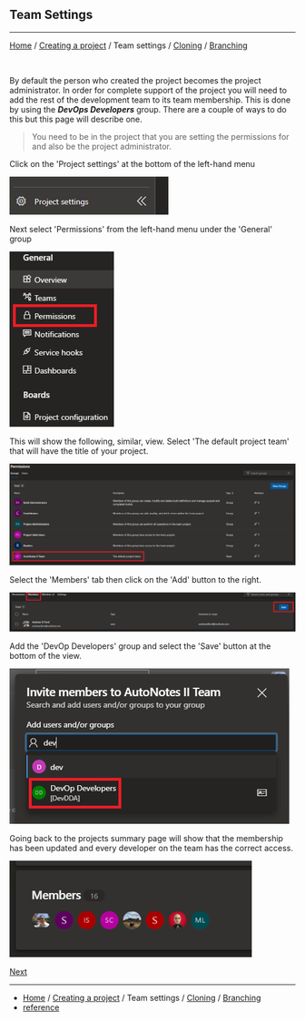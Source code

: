 ## Team Settings

***

[Home](index.md) / [Creating a project](/CreateProject.md) / Team settings / [Cloning](Cloning.md) / [Branching](Branching.md)

<br>

By default the person who created the project becomes the project administrator. In order for complete support of the project you will need to add the rest of the development team to its team membership. This is done by using the ***DevOps Developers*** group. There are a couple of ways to do this but this page will describe one.

> You need to be in the project that you are setting the permissions for and also be the project administrator.

Click on the 'Project settings' at the bottom of the left-hand menu

![](/assets/ProjectSettings.png)

Next select 'Permissions' from the left-hand menu under the 'General' group

![](/assets/PermissionsButton.png)

This will show the following, similar, view. Select 'The default project team' that will have the title of your project.

![](/assets/DefaultProjectTeam.png)

Select the 'Members' tab then click on the 'Add' button to the right.

![](/assets/AddMembers.png)

Add the 'DevOp Developers' group and select the 'Save' button at the bottom of the view.

![](/assets/SelectDevelopers.png)

Going back to the projects summary page will show that the membership has been updated and every developer on the team has the correct access.

![](/assets/SummaryMembers.png)


[Next](Cloning.md)

***
- [Home](index.md) / [Creating a project](/CreateProject.md) / Team settings / [Cloning](Cloning.md) / [Branching](Branching.md)
- [reference](https://docs.microsoft.com/en-us/azure/devops/organizations/security/add-users-team-project?view=azure-devops&tabs=preview-page#add-users-or-groups-to-a-team)
